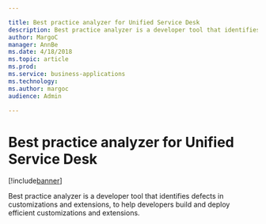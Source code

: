 ```yaml
---

title: Best practice analyzer for Unified Service Desk
description: Best practice analyzer is a developer tool that identifies defects in customizations and extensions, to help developers build and deploy efficient customizations and extensions.
author: MargoC
manager: AnnBe
ms.date: 4/18/2018
ms.topic: article
ms.prod: 
ms.service: business-applications
ms.technology: 
ms.author: margoc
audience: Admin

---
```

#  Best practice analyzer for Unified Service Desk




[!include[banner](../../../includes/banner.md)]

Best practice analyzer is a developer tool that identifies defects in
customizations and extensions, to help developers build and deploy efficient
customizations and extensions.
